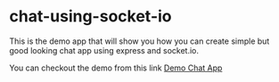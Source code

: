 # chat-using-socket-io
This is the demo app that will show you how you can create simple but good looking chat app using express and socket.io.

You can checkout the demo from this link <a href = 'https://itheamc-chat-app.herokuapp.com/' target = '_blank'>Demo Chat App</a>

